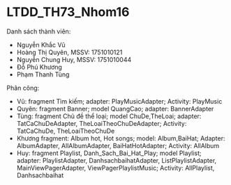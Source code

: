 # LTDD_TH73_Nhom16
Danh sách thành viên:
- Nguyễn Khắc Vũ
- Hoàng Thị Quyên, MSSV: 1751010121
- Nguyễn Chung Huy, MSSV: 1751010044
- Đỗ Phú Khương
- Phạm Thanh Tùng

Phân công:
  - Vũ: fragment Tìm kiếm; adapter: PlayMusicAdapter; Activity: PlayMusic
  - Quyên: fragment Banner; model QuangCao; adapter: BannerAdapter
  - Tùng: fragment Chủ đề thể loại; model ChuDe,TheLoai; adapter: TatCaChuDeAdapter, TheLoaiTheoChuDeAdapter; Activity: TatCaChuDe, TheLoaiTheoChuDe
  - Khương fragment: Album hot, Hot songs; model: Album,BaiHat; Adapter: AlbumAdapter, AllAlbumAdapter, BaiHatHotAdapter; Activity: AllAlbum
  - Huy: fragment Playlist, Danh_Sach_Bai_Hat_Play; model Playlist; adapter: PlaylistAdapter, DanhsachbaihatAdapter, ListPlaylistAdapter, MainViewPagerAdapter, ViewPagerPlaylistMusic; Activity: AllPlaylist, Danhsachbaihat
